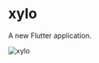 # xylo

A new Flutter application.

![xylo](https://user-images.githubusercontent.com/49164567/84707400-3cdad000-af7c-11ea-9663-cd7d0876cc00.png)

